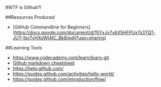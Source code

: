 #WTF is Github?!

##Resources Produced
* [GitHub Commandline for Beginners] (https://docs.google.com/document/d/15YxJv7vAX5HFPUx7s3TQT-JUT-IbcTyHXoWt4tC_Bk8/edit?usp=sharing)

##Learning Tools
* https://www.codecademy.com/learn/learn-git
* [Github markdown cheatsheet](https://github.com/adam-p/markdown-here/wiki/Markdown-Cheatsheet)
* https://help.github.com/
* https://guides.github.com/activities/hello-world/
* https://guides.github.com/introduction/flow/